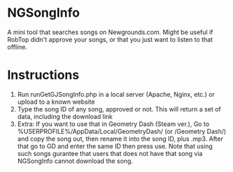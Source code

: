 # NGSongInfo
A mini tool that searches songs on Newgrounds.com. Might be useful if RobTop didn't approve your songs, or that you just want to listen to that offline.
# Instructions
1. Run runGetGJSongInfo.php in a local server (Apache, Nginx, etc.) or upload to a known website
2. Type the song ID of any song, approved or not. This will return a set of data, including the download link
3. Extra: If you want to use that in Geometry Dash (Steam ver.), Go to %USERPROFILE%/AppData/Local/GeometryDash/ (or /Geometry Dash/) and copy the song out, then rename it into the song ID, plus .mp3. After that go to GD and enter the same ID then press use. Note that using such songs gurantee that users that does not have that song via NGSongInfo cannot download the song.
